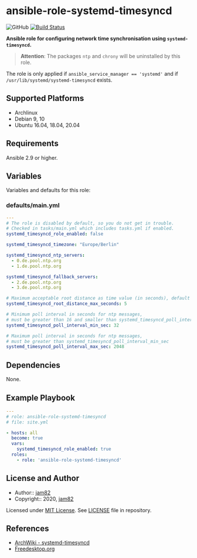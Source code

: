 # ansible-role-systemd-timesyncd

![GitHub](https://img.shields.io/github/license/jam82/ansible-role-systemd-timesyncd) [![Build Status](https://travis-ci.org/jam82/ansible-role-systemd-timesyncd.svg?branch=main)](https://travis-ci.org/jam82/ansible-role-systemd-timesyncd)

**Ansible role for configuring network time synchronisation
using `systemd-timesyncd`.**

> **Attention**:
> The packages `ntp` and `chrony` will be uninstalled by this role.

The role is only applied if `ansible_service_manager == 'systemd'`
and if `/usr/lib/systemd/systemd-timesyncd` exists.

## Supported Platforms

- Archlinux
- Debian 9, 10
- Ubuntu 16.04, 18.04, 20.04

## Requirements

Ansible 2.9 or higher.

## Variables

Variables and defaults for this role:

### defaults/main.yml

```yaml
---
# The role is disabled by default, so you do not get in trouble.
# Checked in tasks/main.yml which includes tasks.yml if enabled.
systemd_timesyncd_role_enabled: false

systemd_timesyncd_timezone: "Europe/Berlin"

systemd_timesyncd_ntp_servers:
  - 0.de.pool.ntp.org
  - 1.de.pool.ntp.org

systemd_timesyncd_fallback_servers:
  - 2.de.pool.ntp.org
  - 3.de.pool.ntp.org

# Maximum acceptable root distance as time value (in seconds), default = 5
systemd_timesyncd_root_distance_max_seconds: 5

# Minimum poll interval in seconds for ntp messages,
# must be greater than 16 and smaller than systemd_timesyncd_poll_interval_max_sec
systemd_timesyncd_poll_interval_min_sec: 32

# Maximum poll interval in seconds for ntp messages,
# must be greater than systemd_timesyncd_poll_interval_min_sec
systemd_timesyncd_poll_interval_max_sec: 2048
```

## Dependencies

None.

## Example Playbook

```yaml
---
# role: ansible-role-systemd-timesyncd
# file: site.yml

- hosts: all
  become: true
  vars:
    systemd_timesyncd_role_enabled: true
  roles:
    - role: 'ansible-role-systemd-timesyncd'
```

## License and Author

- Author:: [jam82](https://github.com/jam82/)
- Copyright:: 2020, [jam82](https://github.com/jam82/)

Licensed under [MIT License](https://opensource.org/licenses/MIT).
See [LICENSE](https://github.com/jam82/ansible-role-ntp/blob/master/LICENSE) file in repository.

## References

- [ArchWiki - systemd-timesyncd](https://wiki.archlinux.org/index.php/systemd-timesyncd)
- [Freedesktop.org](https://www.freedesktop.org/software/systemd/man/systemd-timesyncd.conf.html)
